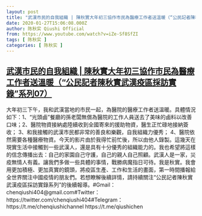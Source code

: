 ```yaml
---
layout: post
title: "武漢市民的自我組織 | 陳秋實大年初三協作市民為醫療工作者送溫暖（“公民記者陳秋實武漢疫區採訪實錄”系列07）"
date: 2020-01-27T15:06:08.000Z
author: 陈秋实 Qiushi Official
from: https://www.youtube.com/watch?v=iZe-Sf8SfZI
tags: [ 陈秋实 ]
categories: [ 陈秋实 ]
---
```

<!--1580137568000-->
[武漢市民的自我組織 | 陳秋實大年初三協作市民為醫療工作者送溫暖（“公民記者陳秋實武漢疫區採訪實錄”系列07）](https://www.youtube.com/watch?v=iZe-Sf8SfZI)
------

<div>
大年初三下午，我和武漢當地的市民一起，為醫院的醫療工作者送溫暖。具體情況如下：1、“光頭鹵”餐廳的孫老闆無償為醫院的工作人員送去了美味的鹵料以改善口味；2、醫院物資接納處陸續收到全國寄來的援助物資，醫生正忙碌地接納簽收； 3、和我接觸的武漢市民都非常的善良和樂觀，自我組織力優秀； 4、醫院依然需要各種醫療物資。今天的影片由於我得忙前忙後，所以由他人錄製。這幾天在現實生活中接觸到一些武漢人，還是具有十分優秀的組織能力的。我也希望將這樣的信念傳播出去：自己的家園自己守護，自己的親人自己照顧。武漢人是一家，災疫無情人有義。讓我們多做一些具體的事情，戰勝病魔指日可待。我是秋實。我會用更加積極、更加真實的鏡頭，將疫區生產、工作和生活的畫面，第一時間播報給全世界關注中國疫情的朋友們。若想瞭解後續詳情，請持續關注“公民記者陳秋實武漢疫區採訪實錄系列”的後續報導。#Gmail：chenqiushi404@gmail.com#Twitter：https://twitter.com/chenqiushi404#Telegram：https://t.me/chenqiushichannel                            https://t.me/qiushichen
</div>
